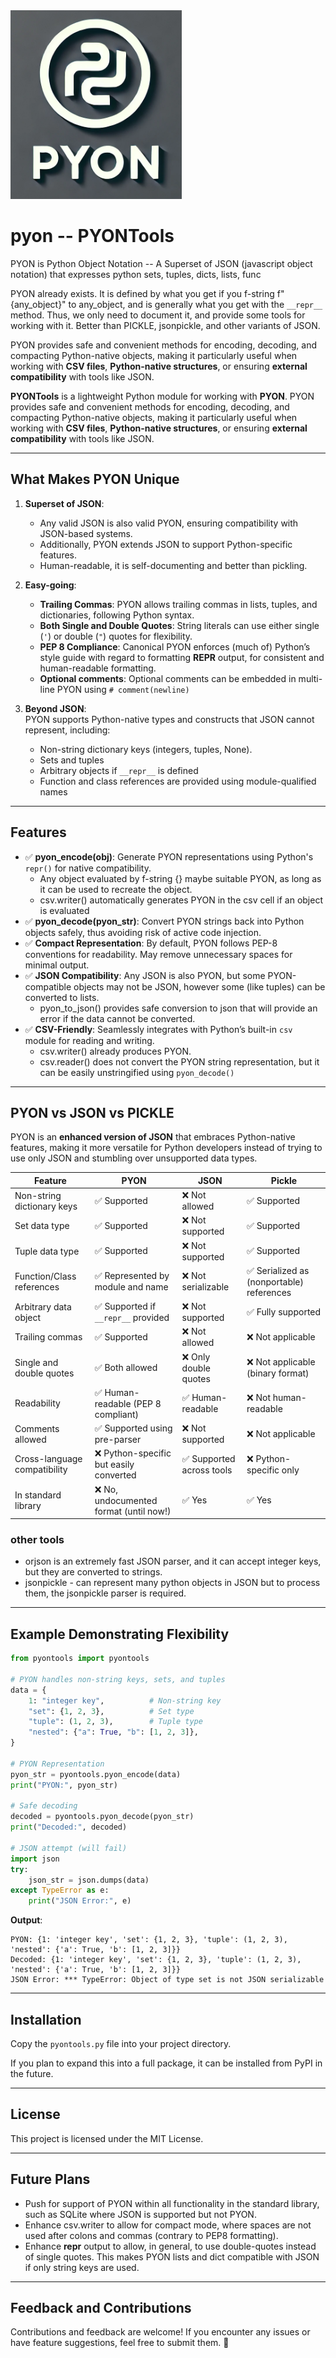 <img src="pyonlogo.png">

# **pyon** -- **PYONTools**
PYON is Python Object Notation -- A Superset of JSON (javascript object notation) that expresses python sets, tuples, dicts, lists, func

PYON already exists. It is defined by what you get if you f-string f"{any_object}" to any_object, and is generally what you get with the `__repr__` method. Thus, we only need to 
document it, and provide some tools for working with it. Better than PICKLE, jsonpickle, and other variants of JSON.

PYON provides safe and convenient methods for encoding, decoding, and compacting Python-native objects, making it particularly useful when working with **CSV files**, **Python-native structures**, or ensuring **external compatibility** with tools like JSON. 

**PYONTools** is a lightweight Python module for working with **PYON**. PYON provides safe and convenient methods for encoding, decoding, and compacting Python-native objects, making it particularly useful when working with **CSV files**, **Python-native structures**, or ensuring **external compatibility** with tools like JSON.

---

## **What Makes PYON Unique**

1. **Superset of JSON**:  
   - Any valid JSON is also valid PYON, ensuring compatibility with JSON-based systems.
   - Additionally, PYON extends JSON to support Python-specific features.
   - Human-readable, it is self-documenting and better than pickling.

2. **Easy-going**:
   - **Trailing Commas**: PYON allows trailing commas in lists, tuples, and dictionaries, following Python syntax.
   - **Both Single and Double Quotes**: String literals can use either single (`'`) or double (`"`) quotes for flexibility.
   - **PEP 8 Compliance**: Canonical PYON enforces (much of) Python’s style guide with regard to formatting __REPR__ output, for consistent and human-readable formatting.
   - **Optional comments**: Optional comments can be embedded in multi-line PYON using `# comment(newline)`

3. **Beyond JSON**:  
   PYON supports Python-native types and constructs that JSON cannot represent, including:
   - Non-string dictionary keys (integers, tuples, None).
   - Sets and tuples
   - Arbitrary objects if `__repr__` is defined
   - Function and class references are provided using module-qualified names

---

## **Features**

- ✅ **pyon_encode(obj)**: Generate PYON representations using Python's `repr()` for native compatibility.
   - Any object evaluated by f-string {} maybe suitable PYON, as long as it can be used to recreate the object.
   - csv.writer() automatically generates PYON in the csv cell if an object is evaluated
- ✅ **pyon_decode(pyon_str)**: Convert PYON strings back into Python objects safely, thus avoiding risk of active code injection.
- ✅ **Compact Representation**: By default, PYON follows PEP-8 conventions for readability. May remove unnecessary spaces for minimal output.
- ✅ **JSON Compatibility**: Any JSON is also PYON, but some PYON-compatible objects may not be JSON, however some (like tuples) can be converted to lists.
   - pyon_to_json() provides safe conversion to json that will provide an error if the data cannot be converted.
- ✅ **CSV-Friendly**: Seamlessly integrates with Python’s built-in `csv` module for reading and writing.
   - csv.writer() already produces PYON.
   - csv.reader() does not convert the PYON string representation, but it can be easily unstringified using `pyon_decode()`

---

## **PYON vs JSON vs PICKLE**

PYON is an **enhanced version of JSON** that embraces Python-native features, making it more versatile for Python developers instead of trying to use only 
JSON and stumbling over unsupported data types.

| **Feature**                    | **PYON**                                | **JSON**                  | **Pickle**                          |
|--------------------------------|-----------------------------------------|---------------------------|-------------------------------------|
| Non-string dictionary keys     | ✅ Supported                            | ❌ Not allowed            | ✅ Supported                        |
| Set data type                  | ✅ Supported                            | ❌ Not supported          | ✅ Supported                        |
| Tuple data type                | ✅ Supported                            | ❌ Not supported          | ✅ Supported                        |
| Function/Class references      | ✅ Represented by module and name       | ❌ Not serializable       | ✅ Serialized as (nonportable) references  |
| Arbitrary data object          | ✅ Supported if `__repr__` provided     | ❌ Not supported          | ✅ Fully supported                  |
| Trailing commas                | ✅ Supported                            | ❌ Not allowed            | ❌ Not applicable                   |
| Single and double quotes       | ✅ Both allowed                         | ❌ Only double quotes     | ❌ Not applicable (binary format)   |
| Readability                    | ✅ Human-readable (PEP 8 compliant)     | ✅ Human-readable         | ❌ Not human-readable               |
| Comments allowed               | ✅ Supported using pre-parser           | ❌ Not supported          | ❌ Not applicable
| Cross-language compatibility   | ❌ Python-specific but easily converted | ✅ Supported across tools | ❌ Python-specific only             |
| In standard library            | ❌ No, undocumented format (until now!) | ✅ Yes                    | ✅ Yes                              |

### other tools
- orjson is an extremely fast JSON parser, and it can accept integer keys, but they are converted to strings.
- jsonpickle - can represent many python objects in JSON but to process them, the jsonpickle parser is required.

---

## **Example Demonstrating Flexibility**

```python
from pyontools import pyontools

# PYON handles non-string keys, sets, and tuples
data = {
    1: "integer key",          # Non-string key
    "set": {1, 2, 3},          # Set type
    "tuple": (1, 2, 3),        # Tuple type
    "nested": {"a": True, "b": [1, 2, 3]},
}

# PYON Representation
pyon_str = pyontools.pyon_encode(data)
print("PYON:", pyon_str)

# Safe decoding
decoded = pyontools.pyon_decode(pyon_str)
print("Decoded:", decoded)

# JSON attempt (will fail)
import json
try:
    json_str = json.dumps(data)
except TypeError as e:
    print("JSON Error:", e)
```

**Output**:
```plaintext
PYON: {1: 'integer key', 'set': {1, 2, 3}, 'tuple': (1, 2, 3), 'nested': {'a': True, 'b': [1, 2, 3]}}
Decoded: {1: 'integer key', 'set': {1, 2, 3}, 'tuple': (1, 2, 3), 'nested': {'a': True, 'b': [1, 2, 3]}}
JSON Error: *** TypeError: Object of type set is not JSON serializable
```

---

## **Installation**

Copy the `pyontools.py` file into your project directory.

If you plan to expand this into a full package, it can be installed from PyPI in the future.

---

## **License**

This project is licensed under the MIT License.

---

## **Future Plans**
- Push for support of PYON within all functionality in the standard library, such as SQLite where JSON is supported but not PYON.
- Enhance csv.writer to allow for compact mode, where spaces are not used after colons and commas (contrary to PEP8 formatting).
- Enhance __repr__ output to allow, in general, to use double-quotes instead of single quotes. This makes PYON lists and dict compatible with JSON if only string keys are used.

---

## **Feedback and Contributions**

Contributions and feedback are welcome! If you encounter any issues or have feature suggestions, feel free to submit them. 🚀
